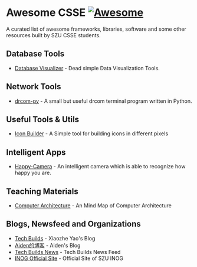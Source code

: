 # Awesome CSSE [![Awesome](https://cdn.rawgit.com/sindresorhus/awesome/d7305f38d29fed78fa85652e3a63e154dd8e8829/media/badge.svg)](https://github.com/sindresorhus/awesome)

A curated list of awesome frameworks, libraries, software and some other resources built by SZU CSSE students.

## Database Tools

* [Database Visualizer](https://github.com/stevefermi/database-visualizer) - Dead simple Data Visualization Tools.

## Network Tools

* [drcom-py](https://github.com/JerryLiao26/drcom-py) - A small but useful drcom terminal program written in Python.

## Useful Tools & Utils

* [Icon Builder](https://github.com/stevefermi/IconBuilder) - A Simple tool for building icons in different pixels

## Intelligent Apps

* [Happy-Camera](https://github.com/stevefermi/happycam) - An intelligent camera which is able to recognize how happy you are.

## Teaching Materials

* [Computer Architecture](https://github.com/stevefermi/ComputerArch) - An Mind Map of Computer Architecture
 
## Blogs, Newsfeed and Organizations

* [Tech Builds](http://blog.askfermi.me/) - Xiaozhe Yao's Blog
* [Aiden的博客](http://blog.csdn.net/new_aiden) - Aiden's Blog
* [Tech Builds News](http://blog.askfermi.me/newsfeed.html) - Tech Builds News Feed
* [INOG Official Site](https://szuinog.github.io/) - Official Site of SZU INOG

